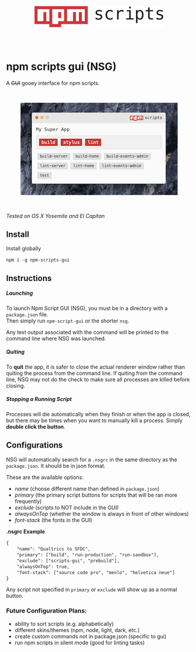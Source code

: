 <br>  
<br>  
<p align="center">
<img width="350" src="images/npm-scripts.png"> 	
</p>
<br>  
<br>  

# npm scripts gui (NSG)
A ~~GUI~~ gooey interface for npm scripts.

<br>
<p align="center">
<img height="250" src="images/npmsg.png"> 	
</p>
<br>

*Tested on OS X Yosemite and El Capitan*

## Install
Install globally  
```
npm i -g npm-scripts-gui
```

## Instructions
##### Launching  
To launch Npm Script GUI (NSG), you must be in a directory with a `package.json` file.   
Then simply run `npm-script-gui` or the shorter `nsg`. 

Any text output associated with the command will be printed to the command line where NSG was launched. 

##### Quiting  
To **quit** the app, it is safer to close the actual renderer window rather than quiting the process from the command line. If quiting from the command line, NSG may not do the check to make sure all processes are killed before closing. 

##### Stopping a Running Script  
Processes will die automatically when they finish or when the app is closed, but there may be times when you want to manually kill a process. Simply **double click the button**. 

## Configurations
NSG will automatically search for a `.nsgrc` in the same directory as the `package.json`. It should be in json format.

These are the available options:
- *name* (choose different name than defined in `package.json`)
- *primary* (the primary script buttons for scripts that will be ran more frequently)
- *exclude* (scripts to NOT include in the GUI)
- *alwaysOnTop* (whether the window is always in front of other windows)
- *font-stack* (the fonts in the GUI)

**.nsgrc Example**  
```
{
	"name": "Qualtrics to SFDC",
	"primary": ["build", "run-production", "run-sandbox"],
	"exclude": ["scripts-gui", "prebuild"],
	"alwaysOnTop": true,
	"font-stack": ["source code pro", "menlo", "helvetica neue"]
}
```

Any script not specified in `primary` or `exclude` will show up as a normal button. 

### Future Configuration Plans:  
- ability to sort scripts (e.g. alphabetically)
- different skins/themes (npm, node, light, dark, etc.)
- create custom commands not in package.json (specific to gui)
- run npm scripts in silent mode (good for linting tasks)
